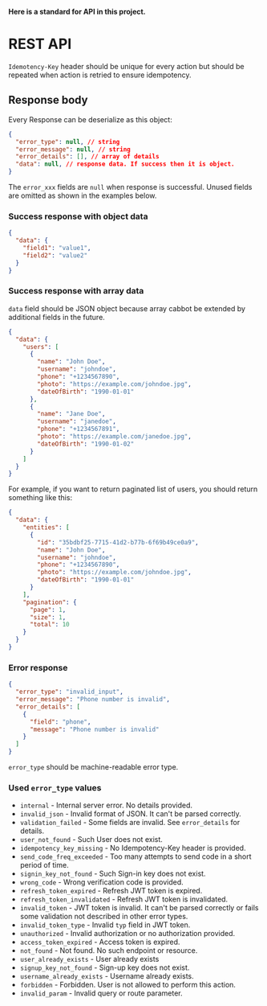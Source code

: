 **Here is a standard for API in this project.**
# REST API
`Idemotency-Key` header should be unique for every action but should be repeated when action is retried to ensure idempotency.
## Response body
Every Response can be deserialize as this object:
```json
{
  "error_type": null, // string
  "error_message": null, // string
  "error_details": [], // array of details
  "data": null, // response data. If success then it is object.
}
```
The `error_xxx` fields are `null` when response is successful.
Unused fields are omitted as shown in the examples below.
### Success response with object data
```json
{
  "data": {
    "field1": "value1",
    "field2": "value2"
  }
}
```
### Success response with array data
`data` field should be JSON object because array cabbot be extended by additional fields in the future.
```json
{
  "data": {
    "users": [
      {
        "name": "John Doe",
        "username": "johndoe",
        "phone": "+1234567890",
        "photo": "https://example.com/johndoe.jpg",
        "dateOfBirth": "1990-01-01"
      },
      {
        "name": "Jane Doe",
        "username": "janedoe",
        "phone": "+1234567891",
        "photo": "https://example.com/janedoe.jpg",
        "dateOfBirth": "1990-01-02"
      }
    ]
  }
}
```
For example, if you want to return paginated list of users, you should return something like this:
```json
{
  "data": {
    "entities": [
      {
        "id": "35bdbf25-7715-41d2-b77b-6f69b49ce0a9",
        "name": "John Doe",
        "username": "johndoe",
        "phone": "+1234567890",
        "photo": "https://example.com/johndoe.jpg",
        "dateOfBirth": "1990-01-01"
      }
    ],
    "pagination": {
      "page": 1,
      "size": 1,
      "total": 10
    }
  }
}
```
### Error response
```json
{
  "error_type": "invalid_input",
  "error_message": "Phone number is invalid",
  "error_details": [
    {
      "field": "phone",
      "message": "Phone number is invalid"
    }
  ]
}
```
`error_type` should be machine-readable error type.
### Used `error_type` values
- `internal` - Internal server error. No details provided.
- `invalid_json` - Invalid format of JSON. It can't be parsed correctly.
- `validation_failed` - Some fields are invalid. See `error_details` for details.
- `user_not_found` - Such User does not exist.
- `idempotency_key_missing` - No Idempotency-Key header is provided.
- `send_code_freq_exceeded` - Too many attempts to send code in a short period of time.
- `signin_key_not_found` - Such Sign-in key does not exist.
- `wrong_code` - Wrong verification code is provided.
- `refresh_token_expired` - Refresh JWT token is expired.
- `refresh_token_invalidated` - Refresh JWT token is invalidated.
- `invalid_token` - JWT token is invalid. It can't be parsed correctly or fails some validation not described in other error types.
- `invalid_token_type` - Invalid `typ` field in JWT token.
- `unauthorized` - Invalid authorization or no authorization provided.
- `access_token_expired` - Access token is expired.
- `not_found` - Not found. No such endpoint or resource.
- `user_already_exists` - User already exists
- `signup_key_not_found` - Sign-up key does not exist.
- `username_already_exists` - Username already exists.
- `forbidden` - Forbidden. User is not allowed to perform this action.
- `invalid_param` - Invalid query or route parameter.
